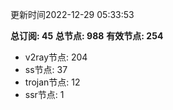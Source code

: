 更新时间2022-12-29 05:33:53

**总订阅: 45**
**总节点: 988**
**有效节点: 254**
- v2ray节点: 204
- ss节点: 37
- trojan节点: 12
- ssr节点: 1
